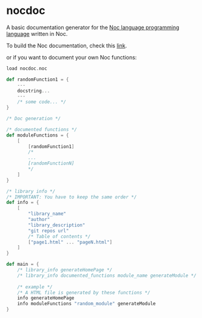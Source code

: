 # nocdoc

A basic documentation generator for the [Noc language programming language](https://github.com/mortim/noc) written in Noc.

To build the Noc documentation, check this [link](https://github.com/mortim/noc/wiki/Installation#building-the-noc-documentation-only-the-v0100).

or if you want to document your own Noc functions:

```scala
load nocdoc.noc

def randomFunction1 = {
    ---
    docstring...
    ---
    /* some code... */
}

/* Doc generation */

/* documented functions */
def moduleFunctions = {
    [
        [randomFunction1]
        /*
        ...
        [randomFunctionN]
        */
    ]
}

/* library info */
/* IMPORTANT: You have to keep the same order */
def info = {
    [
        "library_name"
        "author"
        "library_description"
        "git repos url"
        /* Table of contents */
        ["page1.html" ... "pageN.html"]
    ]
}

def main = {
    /* library_info generateHomePage */
    /* library_info documented_functions module_name generateModule */
    
    /* example */
    /* A HTML file is generated by these functions */
    info generateHomePage
    info moduleFunctions "random_module" generateModule
}
```
